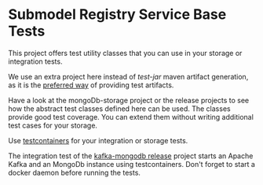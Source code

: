 # Submodel Registry Service Base Tests

This project offers test utility classes that you can use in your storage or integration tests.

We use an extra project here instead of *test-jar* maven artifact generation, as it is the [preferred way](https://maven.apache.org/plugins/maven-jar-plugin/examples/create-test-jar.html) of providing test artifacts.

Have a look at the mongoDb-storage project or the release projects to see how the abstract test classes defined here can be used. The classes provide good test coverage. You can extend them without writing additional test cases for your storage.

Use [testcontainers](https://www.testcontainers.org/) for your integration or storage tests. 

The integration test of the [kafka-mongodb release](../basyx.submodelregistry-service-release-kafka-mongodb/Readme.md) project starts an Apache Kafka and an MongoDb instance using testcontainers. Don't forget to start a docker daemon before running the tests.



